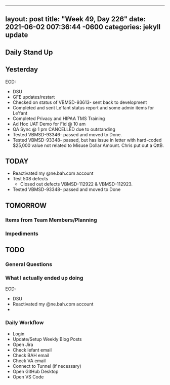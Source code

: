 
---
layout: post
title:  "Week 49, Day 226"
date:   2021-06-02 007:36:44 -0600
categories: jekyll update
---

## Daily Stand Up
## Yesterday
EOD:
* DSU
* GFE updates/restart
* Checked on status of VBMSD-93613- sent back to development
* Completed and sent Le'fant status report and some admin items for Le'fant
* Completed Privacy and HIPAA TMS Training
* Ad Hoc UAT Demo for Fid @ 10 am
* QA Sync @ 1 pm CANCELLED due to outstanding 
* Tested VBMSD-93346- passed and moved to Done.
* Tested VBMSD-93348- passed, but has issue in letter with hard-coded $25,000 value not related to Misuse Dollar Amount. Chris put out a QttB. 

## TODAY
* Reactivated my @ne.bah.com account
* Test 508 defects
  * Closed out defects VBMSD-112922 & VBMSD-112923.
* Tested VBMSD-93348- passed and moved to Done
 
## TOMORROW

### Items from Team Members/Planning

### Impediments

## TODO

### General Questions  
  
### What I actually ended up doing
EOD:
* DSU
* Reactivated my @ne.bah.com account
* 
### Daily Workflow
* Login
* Update/Setup Weekly Blog Posts
* Open Jira
* Check lefant email
* Check BAH email
* Check VA email
* Connect to Tunnel (if necessary)
* Open GitHub Desktop
* Open VS Code